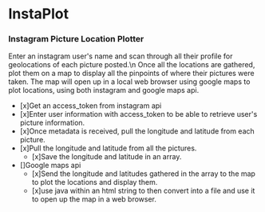 # InstaPlot
### Instagram Picture Location Plotter


Enter an instagram user's name and scan through all their profile for geolocations of each picture posted.\n
Once all the locations are gathered, plot them on a map to display all the pinpoints of where their pictures were taken.
The map will open up in a local web browser using google maps to plot locations, using both instagram and google maps api.

- [x]Get an access_token from instagram api 
- [x]Enter user information with access_token to be able to retrieve user's picture information.
- [x]Once metadata is received, pull the longitude and latitude from each picture.
- [x]Pull the longitude and latitude from all the pictures.
	- [x]Save the longitude and latitude in an array.
- []Google maps api
	- [x]Send the longitude and latitudes gathered in the array to the map to plot the locations and display them.
	- [x]use java within an html string to then convert into a file and use it to open up the map in a web browser. 

